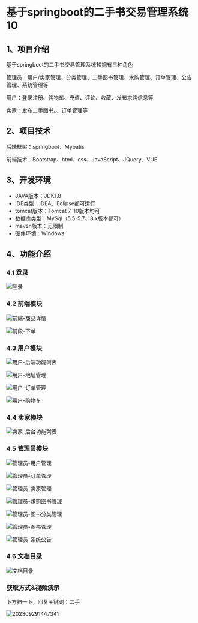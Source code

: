 # 基于springboot的二手书交易管理系统10



## 1、项目介绍

基于springboot的二手书交易管理系统10拥有三种角色

管理员：用户/卖家管理、分类管理、二手图书管理、求购管理、订单管理、公告管理、系统管理等

用户：登录注册、购物车、充值、评论、收藏、发布求购信息等

卖家：发布二手图书。、订单管理等


## 2、项目技术

后端框架：springboot、Mybatis

前端技术：Bootstrap、html、css、JavaScript、JQuery、VUE

## 3、开发环境

- JAVA版本：JDK1.8
- IDE类型：IDEA、Eclipse都可运行
- tomcat版本：Tomcat 7-10版本均可
- 数据库类型：MySql（5.5-5.7、8.x版本都可） 
- maven版本：无限制
- 硬件环境：Windows


## 4、功能介绍

### 4.1 登录

![登录](https://s2.loli.net/2023/10/09/DABl2QmOIeV3HoL.jpg)

### 4.2 前端模块

![前端-商品详情](https://s2.loli.net/2023/10/09/gsQW2d8IfMFc4Sm.jpg)

![前段-下单](https://s2.loli.net/2023/10/09/jTp9GlvxPWuf2ig.jpg)

### 4.3 用户模块

![用户-后端功能列表](https://s2.loli.net/2023/10/09/cR1W7AC6qKoOEGv.jpg)

![用户-地址管理](https://s2.loli.net/2023/10/09/PxcbtXUmLATCWF9.jpg)

![用户-订单管理](https://s2.loli.net/2023/10/09/qy6sklCVcSXBFYp.jpg)

![用户-购物车](https://s2.loli.net/2023/10/09/lpkKYRcJ52Cxmne.jpg)

### 4.4 卖家模块

![卖家-后台功能列表](https://s2.loli.net/2023/10/09/YiIafJWGed2kSjo.jpg)

### 4.5 管理员模块

![管理员-用户管理](https://s2.loli.net/2023/10/09/UwZz7AbBtrca39u.jpg)

![管理员-订单管理](https://s2.loli.net/2023/10/09/9vPoZhUV7u5Bn4Q.jpg)

![管理员-卖家管理](https://s2.loli.net/2023/10/09/tnpNQXuD8J53F1v.jpg)

![管理员-求购图书管理](https://s2.loli.net/2023/10/09/EVDIBPnGL2lvW5S.jpg)

![管理员-图书分类管理](https://s2.loli.net/2023/10/09/QL9bVzJOCl4YWwS.jpg)

![管理员-图书管理](https://s2.loli.net/2023/10/09/FGo3qeBgXxzJpAh.jpg)

![管理员-系统公告](https://s2.loli.net/2023/10/09/wKaRrAWkfSh1E8x.jpg)

### 4.6 文档目录

![文档目录](https://s2.loli.net/2023/10/09/DM1AnyQ5R4xh2Yg.jpg)

### 获取方式&视频演示

下方扫一下，回复关键词：二手

![202309291447341](https://s2.loli.net/2023/10/09/TxQqu1r97cmJh3e.png)





